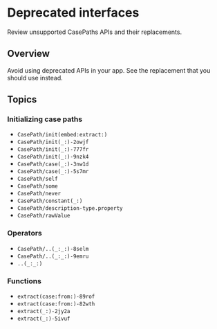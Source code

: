 # Deprecated interfaces

Review unsupported CasePaths APIs and their replacements.

## Overview

Avoid using deprecated APIs in your app. See the replacement that you should use instead.

## Topics

### Initializing case paths

- ``CasePath/init(embed:extract:)``
- ``CasePath/init(_:)-2owjf``
- ``CasePath/init(_:)-777fr``
- ``CasePath/init(_:)-9nzk4``
- ``CasePath/case(_:)-3nw1d``
- ``CasePath/case(_:)-5s7mr``
- ``CasePath/self``
- ``CasePath/some``
- ``CasePath/never``
- ``CasePath/constant(_:)``
- ``CasePath/description-type.property``
- ``CasePath/rawValue``

### Operators

<!-- TODO: Can't reference `/` or `..` yet -->
<!-- https://github.com/apple/swift-docc/issues/714 -->

- ``CasePath/..(_:_:)-8selm``
- ``CasePath/..(_:_:)-9emru``
- ``..(_:_:)``

### Functions

- ``extract(case:from:)-89rof``
- ``extract(case:from:)-82wth``
- ``extract(_:)-2jy2a``
- ``extract(_:)-5ivuf``
